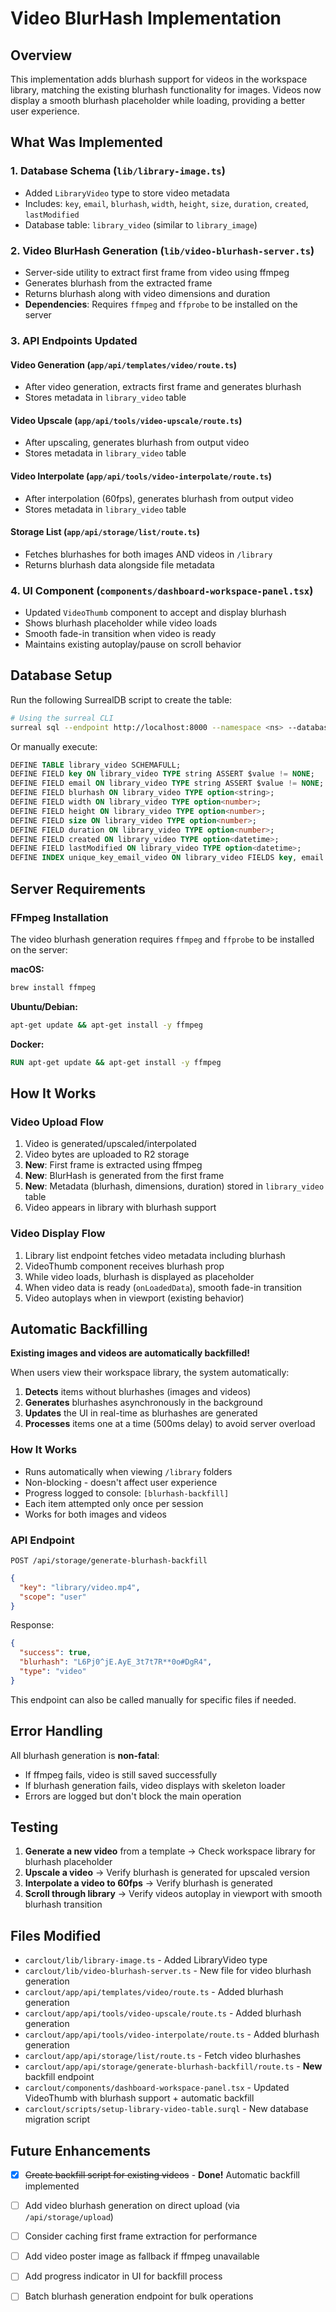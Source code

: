# Video BlurHash Implementation

## Overview

This implementation adds blurhash support for videos in the workspace library, matching the existing blurhash functionality for images. Videos now display a smooth blurhash placeholder while loading, providing a better user experience.

## What Was Implemented

### 1. Database Schema (`lib/library-image.ts`)
- Added `LibraryVideo` type to store video metadata
- Includes: `key`, `email`, `blurhash`, `width`, `height`, `size`, `duration`, `created`, `lastModified`
- Database table: `library_video` (similar to `library_image`)

### 2. Video BlurHash Generation (`lib/video-blurhash-server.ts`)
- Server-side utility to extract first frame from video using ffmpeg
- Generates blurhash from the extracted frame
- Returns blurhash along with video dimensions and duration
- **Dependencies**: Requires `ffmpeg` and `ffprobe` to be installed on the server

### 3. API Endpoints Updated

#### Video Generation (`app/api/templates/video/route.ts`)
- After video generation, extracts first frame and generates blurhash
- Stores metadata in `library_video` table

#### Video Upscale (`app/api/tools/video-upscale/route.ts`)
- After upscaling, generates blurhash from output video
- Stores metadata in `library_video` table

#### Video Interpolate (`app/api/tools/video-interpolate/route.ts`)
- After interpolation (60fps), generates blurhash from output video
- Stores metadata in `library_video` table

#### Storage List (`app/api/storage/list/route.ts`)
- Fetches blurhashes for both images AND videos in `/library`
- Returns blurhash data alongside file metadata

### 4. UI Component (`components/dashboard-workspace-panel.tsx`)
- Updated `VideoThumb` component to accept and display blurhash
- Shows blurhash placeholder while video loads
- Smooth fade-in transition when video is ready
- Maintains existing autoplay/pause on scroll behavior

## Database Setup

Run the following SurrealDB script to create the table:

```bash
# Using the surreal CLI
surreal sql --endpoint http://localhost:8000 --namespace <ns> --database <db> --auth-level root --user root --pass root < scripts/setup-library-video-table.surql
```

Or manually execute:
```sql
DEFINE TABLE library_video SCHEMAFULL;
DEFINE FIELD key ON library_video TYPE string ASSERT $value != NONE;
DEFINE FIELD email ON library_video TYPE string ASSERT $value != NONE;
DEFINE FIELD blurhash ON library_video TYPE option<string>;
DEFINE FIELD width ON library_video TYPE option<number>;
DEFINE FIELD height ON library_video TYPE option<number>;
DEFINE FIELD size ON library_video TYPE option<number>;
DEFINE FIELD duration ON library_video TYPE option<number>;
DEFINE FIELD created ON library_video TYPE option<datetime>;
DEFINE FIELD lastModified ON library_video TYPE option<datetime>;
DEFINE INDEX unique_key_email_video ON library_video FIELDS key, email UNIQUE;
```

## Server Requirements

### FFmpeg Installation

The video blurhash generation requires `ffmpeg` and `ffprobe` to be installed on the server:

**macOS:**
```bash
brew install ffmpeg
```

**Ubuntu/Debian:**
```bash
apt-get update && apt-get install -y ffmpeg
```

**Docker:**
```dockerfile
RUN apt-get update && apt-get install -y ffmpeg
```

## How It Works

### Video Upload Flow

1. Video is generated/upscaled/interpolated
2. Video bytes are uploaded to R2 storage
3. **New**: First frame is extracted using ffmpeg
4. **New**: BlurHash is generated from the first frame
5. **New**: Metadata (blurhash, dimensions, duration) stored in `library_video` table
6. Video appears in library with blurhash support

### Video Display Flow

1. Library list endpoint fetches video metadata including blurhash
2. VideoThumb component receives blurhash prop
3. While video loads, blurhash is displayed as placeholder
4. When video data is ready (`onLoadedData`), smooth fade-in transition
5. Video autoplays when in viewport (existing behavior)

## Automatic Backfilling

**Existing images and videos are automatically backfilled!**

When users view their workspace library, the system automatically:

1. **Detects** items without blurhashes (images and videos)
2. **Generates** blurhashes asynchronously in the background
3. **Updates** the UI in real-time as blurhashes are generated
4. **Processes** items one at a time (500ms delay) to avoid server overload

### How It Works

- Runs automatically when viewing `/library` folders
- Non-blocking - doesn't affect user experience
- Progress logged to console: `[blurhash-backfill]`
- Each item attempted only once per session
- Works for both images and videos

### API Endpoint

`POST /api/storage/generate-blurhash-backfill`

```json
{
  "key": "library/video.mp4",
  "scope": "user"
}
```

Response:
```json
{
  "success": true,
  "blurhash": "L6Pj0^jE.AyE_3t7t7R**0o#DgR4",
  "type": "video"
}
```

This endpoint can also be called manually for specific files if needed.

## Error Handling

All blurhash generation is **non-fatal**:
- If ffmpeg fails, video is still saved successfully
- If blurhash generation fails, video displays with skeleton loader
- Errors are logged but don't block the main operation

## Testing

1. **Generate a new video** from a template → Check workspace library for blurhash placeholder
2. **Upscale a video** → Verify blurhash is generated for upscaled version
3. **Interpolate a video to 60fps** → Verify blurhash is generated
4. **Scroll through library** → Verify videos autoplay in viewport with smooth blurhash transition

## Files Modified

- `carclout/lib/library-image.ts` - Added LibraryVideo type
- `carclout/lib/video-blurhash-server.ts` - New file for video blurhash generation
- `carclout/app/api/templates/video/route.ts` - Added blurhash generation
- `carclout/app/api/tools/video-upscale/route.ts` - Added blurhash generation
- `carclout/app/api/tools/video-interpolate/route.ts` - Added blurhash generation
- `carclout/app/api/storage/list/route.ts` - Fetch video blurhashes
- `carclout/app/api/storage/generate-blurhash-backfill/route.ts` - **New** backfill endpoint
- `carclout/components/dashboard-workspace-panel.tsx` - Updated VideoThumb with blurhash support + automatic backfill
- `carclout/scripts/setup-library-video-table.surql` - New database migration script

## Future Enhancements

- [x] ~~Create backfill script for existing videos~~ - **Done!** Automatic backfill implemented
- [ ] Add video blurhash generation on direct upload (via `/api/storage/upload`)
- [ ] Consider caching first frame extraction for performance
- [ ] Add video poster image as fallback if ffmpeg unavailable
- [ ] Add progress indicator in UI for backfill process
- [ ] Batch blurhash generation endpoint for bulk operations

